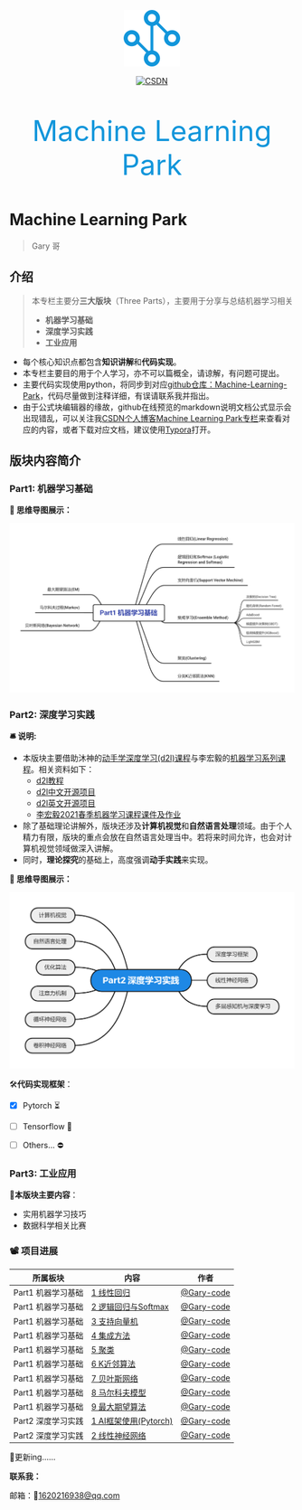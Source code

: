 

<p align="center"><img src="./icon.png" width="100" height="100" /></p>
<p align="center">
	  <a href="https://blog.csdn.net/garyboyboy/category_11485999.html" target="_blank">
          <img src="https://img.shields.io/badge/csdn-CSDN-red.svg" alt="CSDN">
    </a>
</p>
<div align="center">
    <p style="color:#1296db; font-size:50px;">
        Machine Learning Park
	</p>
</div>




# Machine Learning Park

> Gary 哥




## 介绍

> 本专栏主要分**三大版块**（Three Parts），主要用于分享与总结机器学习相关
>
> * **机器学习基础**
> * **深度学习实践**
> * **工业应用**

* 每个核心知识点都包含**知识讲解**和**代码实现**。
* 本专栏主要目的用于个人学习，亦不可以篇概全，请谅解，有问题可提出。
* 主要代码实现使用python，将同步到对应[github仓库：Machine-Learning-Park](https://github.com/Gary-code/MachineLearning)，代码尽量做到注释详细，有误请联系我并指出。
* 由于公式块编辑器的缘故，github在线预览的markdown说明文档公式显示会出现错乱，可以关注我[CSDN个人博客Machine Learning Park专栏](https://blog.csdn.net/garyboyboy/category_11485999.html)来查看对应的内容，或者下载对应文档，建议使用[Typora](https://www.typora.io/)打开。

## 版块内容简介

### Part1: 机器学习基础

**:thought_balloon: 思维导图展示：**

![](./RoadMap_1.png)



### Part2: 深度学习实践

**:bellhop_bell: 说明:**

* 本版块主要借助沐神的[动手学深度学习(d2l)课程](https://courses.d2l.ai/zh-v2/)与李宏毅的[机器学习系列课程](https://aistudio.baidu.com/aistudio/course/introduce/1978)。相关资料如下：
  * [d2l教程](http://zh.d2l.ai/)
  * [d2l中文开源项目](https://github.com/d2l-ai/d2l-zh)
  * [d2l英文开源项目](https://github.com/d2l-ai/d2l-en)
  * [李宏毅2021春季机器学习课程课件及作业](https://github.com/Fafa-DL/Lhy_Machine_Learning)
* 除了基础理论讲解外，版块还涉及**计算机视觉**和**自然语言处理**领域。由于个人精力有限，版块的重点会放在自然语言处理当中。若将来时间允许，也会对计算机视觉领域做深入讲解。
* 同时，**理论探究**的基础上，高度强调**动手实践**来实现。

**:thought_balloon: 思维导图展示：**

![](./RoadMap_2.png)

:hammer_and_wrench:**代码实现框架**：

- [x] Pytorch :hourglass_flowing_sand:
- [ ] Tensorflow :busstop:
- [ ] Others... :no_entry:



### Part3: 工业应用

**:notebook:本版块主要内容**：

* 实用机器学习技巧
* 数据科学相关比赛



### :film_projector: 项目进展

| 所属板块           | 内容                                                         | 作者                                       |
| ------------------ | ------------------------------------------------------------ | ------------------------------------------ |
| Part1 机器学习基础 | [1 线性回归](https://github.com/Gary-code/Machine-Learning-Park/tree/main/Part1%20Machine%20Learning%20Basics/1%20LinearRegression) | [@Gary-code](https://github.com/Gary-code) |
| Part1 机器学习基础 | [2 逻辑回归与Softmax](https://github.com/Gary-code/Machine-Learning-Park/tree/main/Part1%20Machine%20Learning%20Basics/2%20LogisticRegression%26Softmax) | [@Gary-code](https://github.com/Gary-code) |
| Part1 机器学习基础 | [3 支持向量机](https://github.com/Gary-code/Machine-Learning-Park/tree/main/Part1%20Machine%20Learning%20Basics/3%20SVM) | [@Gary-code](https://github.com/Gary-code) |
| Part1 机器学习基础 | [4 集成方法](https://github.com/Gary-code/Machine-Learning-Park/tree/main/Part1%20Machine%20Learning%20Basics/4%20Ensemble%20Method) | [@Gary-code](https://github.com/Gary-code) |
| Part1 机器学习基础 | [5 聚类](https://github.com/Gary-code/Machine-Learning-Park/tree/main/Part1%20Machine%20Learning%20Basics/5%20Clustering) | [@Gary-code](https://github.com/Gary-code) |
| Part1 机器学习基础 | [6 K近邻算法](https://github.com/Gary-code/Machine-Learning-Park/tree/main/Part1%20Machine%20Learning%20Basics/6%20KNN) | [@Gary-code](https://github.com/Gary-code) |
| Part1 机器学习基础 | [7 贝叶斯网络](https://github.com/Gary-code/Machine-Learning-Park/tree/main/Part1%20Machine%20Learning%20Basics/7%20Bayes%20Network) | [@Gary-code](https://github.com/Gary-code) |
| Part1 机器学习基础 | [8 马尔科夫模型](https://github.com/Gary-code/Machine-Learning-Park/tree/main/Part1%20Machine%20Learning%20Basics/8%20Markov) | [@Gary-code](https://github.com/Gary-code) |
| Part1 机器学习基础 | [9 最大期望算法](https://github.com/Gary-code/Machine-Learning-Park/tree/main/Part1%20Machine%20Learning%20Basics/9%20EM) | [@Gary-code](https://github.com/Gary-code) |
| Part2 深度学习实践 | [1 AI框架使用(Pytorch)](https://github.com/Gary-code/Machine-Learning-Park/tree/main/Part2%20Deep%20Learning%20Practice/1%20AI%E6%A1%86%E6%9E%B6%E4%BD%BF%E7%94%A8(Pytorch)) | [@Gary-code](https://github.com/Gary-code) |
| Part2 深度学习实践 | [2 线性神经网络](https://github.com/Gary-code/Machine-Learning-Park/tree/main/Part2%20Deep%20Learning%20Practice/2%20%E7%BA%BF%E6%80%A7%E7%A5%9E%E7%BB%8F%E7%BD%91%E7%BB%9C) | [@Gary-code](https://github.com/Gary-code) |

:rocket:更新ing......







**联系我：**

邮箱：:email:1620216938@qq.com

